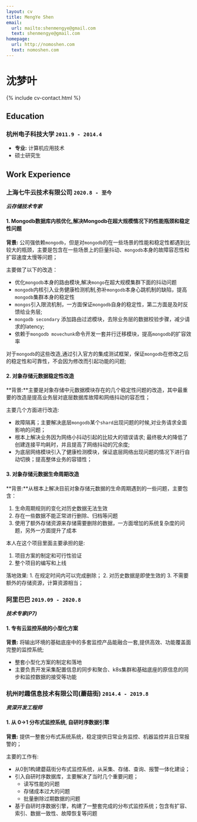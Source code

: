 ```yaml
---
layout: cv
title: MengYe Shen
email:
  url: mailto:shenmengye@gmail.com
  text: shenmengye@gmail.com
homepage:
  url: http://nomoshen.com
  text: nomoshen.com
---
```


# **沈**梦叶

<!--
include contact information from the front matter
Supported arguments:

    - homepage: url, text
        - phone
        - email
            -->

{% include cv-contact.html %}

## Education

### **杭州电子科技大学** `2011.9 - 2014.4`

- **专业:** 计算机应用技术
- 硕士研究生

## Work Experience
### **上海七牛云技术有限公司** `2020.8 - 至今`

_**云存储技术专家**_<br>

#### 1. Mongodb数据库内核优化,解决Mongodb在超大规模情况下的性能瓶颈和稳定性问题

**背景:** 公司强依赖`mongodb`，但是对`mongodb`的在一些场景的性能和稳定性都遇到比较大的瓶颈，主要是包含在一些场景上的巨量抖动、`mongodb`本身的故障容忍性和扩容速度太慢等问题；

主要做了以下的改造：

* 优化`mongodb`本身的路由模块,解决`mongo`在超大规模集群下面的抖动问题
* `mongodb`内核引入业务健康检测机制,弥补`mongodb`本身心跳机制的缺陷，提高`mongodb`集群本身的稳定性
* `mongos`引入限流机制，一方面保证`mongodb`自身的稳定性，第二方面是及时反馈给业务层;
* `mongodb secondary` 添加路由过滤模块，去除业务层的数据校验步骤，减少请求的latency;
* 依赖于`mongodb movechunk`命令开发一套并行迁移模块，提高`mongodb`的扩容效率

对于`mongodb`的这些改造,通过引入官方的集成测试框架，保证`mongodb`在修改之后的稳定性和可靠性，不会因为修改而引起功能的问题;

#### 2. 对象存储元数据稳定性改造

**背景:**主要是对象存储中元数据模块存在的几个稳定性问题的改造，其中最重要的改造是提高业务层对底层数据库故障和网络抖动的容忍性；

主要几个方面进行改造:

* 故障隔离；主要解决底层`mongodb`某个`shard`出现问题的时候,对业务请求全面影响的问题；
* 根本上解决业务因为网络小抖动引起的比较大的错误请求; 最终极大的降低了创建连接平均耗时，并且提高了网络抖动的冗余度;
* 为底层网络模块引入了健康检测模块，保证底层网络出现问题的情况下进行自动切换；提高整体业务的容错性；

#### 3. 对象存储元数据生命周期改造

**背景:**从根本上解决目前对象存储元数据的生命周期遇到的一些问题，主要包含：

1. 生命周期规则的变化对历史数据无法生效
2. 存在一些数据不能正常进行删除、归档等问题
3. 使用了额外存储资源来存储需要删除的数据，一方面增加的系统复杂度的问题，另外一方面提升了成本

本人在这个项目里面主要承担的是: 

1. 项目方案的制定和可行性验证
2. 整个项目的编写和上线

落地效果: 1. 在规定时间内可以完成删除； 2. 对历史数据是即使生效的 3. 不需要额外的存储资源，计算资源相当；

### **阿里巴巴** `2019.09 - 2020.8`

_**技术专家(P7)**_<br>

#### 1. 专有云监控系统的小型化方案

**背景:** 将输出环境的基础底座中的多套监控产品能融合⼀套,提供⾼效、功能覆盖⾯完整的监控系统;

* 整套小型化方案的制定和落地
* 主要负责开发采集配置信息的同步和聚合、k8s集群和基础底座的原信息的同步和监控数据的接受等功能

### **杭州时趣信息技术有限公司(蘑菇街)** `2014.4 - 2019.8`

_**资深开发工程师**_<br>

#### 1. 从 0->1 分布式监控系统, 自研时序数据引擎

**背景:** 提供一整套分布式系统系统，稳定提供日常业务监控、机器监控并且日常报警的；

主要的工作有:

* 从0到1构建蘑菇街分布式监控系统，从采集、存储、查询、报警一体化建设；
* 引入自研时序数据库，主要解决了当时几个重要问题；
    * 读写性能的问题
    * 存储成本过大的问题
    * 批量删除过期数据的问题
* 基于自研时序数据引擎，构建了一整套完成的分布式监控系统；包含有扩容、索引、数据一致性、故障恢复等问题

<!-- ### Footer

Last updated: May 2023 -->
